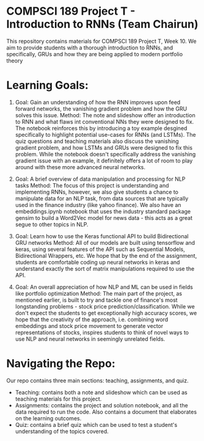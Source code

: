 # COMPSCI 189 Project T - Introduction to RNNs (Team Chairun) 
This repository contains materials for COMPSCI 189 Project T, Week 10. We aim to provide students with a thorough introduction to RNNs, and specifically, GRUs and how they are being applied to modern portfolio theory

# Learning Goals: 
1) Goal: Gain an understanding of how the RNN improves upon feed forward networks, the vanishing gradient problem and how the GRU solves this issue. 
   Method: The note and slideshow offer an introduction to RNN and what flaws int conventional NNs they were designed to fix. The notebook reinforces this by introducing a toy    example desgined specifically to highlight potential use-cases for RNNs (and LSTMs). The quiz questions and teaching materials also discuss the vanishing gradient problem,      and how LSTMs and GRUs were designed to fix this problem. While the notebook doesn't specifically address the vanishing gradient issue with an example, it definitely offers    a lot of room to play around with these more advanced neural networks. 
   
2) Goal: A brief overview of data manipulation and processing for NLP tasks
   Method: The focus of this project is understanding and implementing RNNs, however, we also give students a chance to manipulate data for an NLP task, from data sources that 
   are typically used in the finance industry (like yahoo finance). We also have an embeddings.ipynb notebook that uses the industry standard package gensim to build a Word2Vec    model for news data - this acts as a great segue to other topics in NLP. 

3) Goal: Learn how to use the Keras functional API to build Bidirectional GRU networks 
   Method: All of our models are built using tensorflow and keras, using several features of the API such as Sequential Models, Bidirectional Wrappers, etc. We hope that by the    end of the assignment, students are comfortable coding up neural networks in keras and understand exactly the sort of matrix manipulations required to use the API.
   
4) Goal: An overall appreciation of how NLP and ML can be used in fields like portfolio optimization
   Method: The main part of the project, as mentioned earlier, is built to try and tackle one of finance's most longstanding problems - stock price prediction/classification.      While we don't expect the students to get exceptionally high accuracy scores, we hope that the creativity of the approach, i.e. combining word embeddings and stock price        movement to generate vector representations of stocks, inspires students to think of novel ways to use NLP and neural networks in seemingly unrelated fields.

# Navigating the Repo: 
Our repo contains three main sections: teaching, assignments, and quiz.

- Teaching: contains both a note and slideshow which can be used as teaching materials for this project.
- Assignments: contains the project and solution notebook, and all the data required to run the code. Also contains a document that elaborates on the learning outcomes. 
- Quiz: contains a brief quiz which can be used to test a student's understanding of the topics covered.
